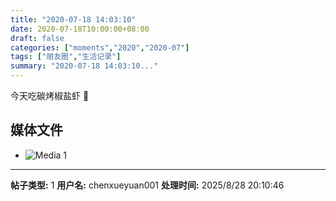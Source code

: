 ```yaml
---
title: "2020-07-18 14:03:10"
date: 2020-07-18T10:00:00+08:00
draft: false
categories: ["moments","2020","2020-07"]
tags: ["朋友圈","生活记录"]
summary: "2020-07-18 14:03:10..."
---
```


今天吃碳烤椒盐虾 🥰

## 媒体文件

- ![Media 1](/Moments/photos/2020-07-18/202007181403100.jpg)

---

**帖子类型:** 1
**用户名:** chenxueyuan001
**处理时间:** 2025/8/28 20:10:46